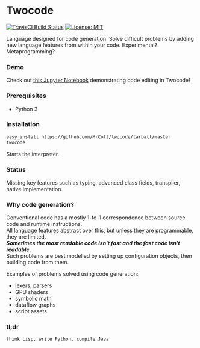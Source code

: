 # Twocode
[![TravisCI Build Status](https://api.travis-ci.org/MrCoft/twocode.svg?branch=master)](https://travis-ci.org/MrCoft/twocode) [![License: MIT](https://img.shields.io/badge/License-MIT-yellow.svg)](LICENSE.md)

Language designed for code generation. Solve difficult problems by adding new language features from within your code.
Experimental? Metaprogramming?

### Demo
Check out [this Jupyter Notebook](notebooks/codeedit.ipynb) demonstrating code editing in Twocode!

### Prerequisites
* Python 3

### Installation
```bash
easy_install https://github.com/MrCoft/twocode/tarball/master
twocode
```
Starts the interpreter.

### Status
Missing key features such as typing, advanced class fields, transpiler, native implementation.

### Why code generation?
Conventional code has a mostly 1-to-1 correspondence between source code and runtime instructions.\
All language features abstract over this, but unless they are programmable, they are limited.\
**_Sometimes the most readable code isn't fast and the fast code isn't readable._**\
Such problems are best modelled by setting up configuration objects, then building code from them.

Examples of problems solved using code generation:

* lexers, parsers
* GPU shaders
* symbolic math
* dataflow graphs
* script assets

### tl;dr
`think Lisp, write Python, compile Java`
